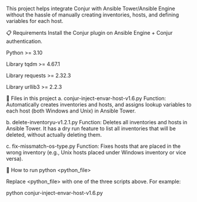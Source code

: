 This project helps integrate Conjur with Ansible Tower/Ansible Engine without the hassle of manually creating inventories, hosts, and defining variables for each host.

📋 Requirements
Install the Conjur plugin on Ansible Engine + Conjur authentication.

Python >= 3.10

Library tqdm >= 4.67.1

Library requests >= 2.32.3

Library urllib3 >= 2.2.3

📄 Files in this project
a. conjur-inject-envar-host-v1.6.py
Function:
Automatically creates inventories and hosts, and assigns lookup variables to each host (both Windows and Unix) in Ansible Tower.

b. delete-inventoryu-v1.2.1.py
Function:
Deletes all inventories and hosts in Ansible Tower.
It has a dry run feature to list all inventories that will be deleted, without actually deleting them.

c. fix-missmatch-os-type.py
Function:
Fixes hosts that are placed in the wrong inventory (e.g., Unix hosts placed under Windows inventory or vice versa).

🚀 How to run
python <python_file>

Replace <python_file> with one of the three scripts above.
For example:

python conjur-inject-envar-host-v1.6.py
